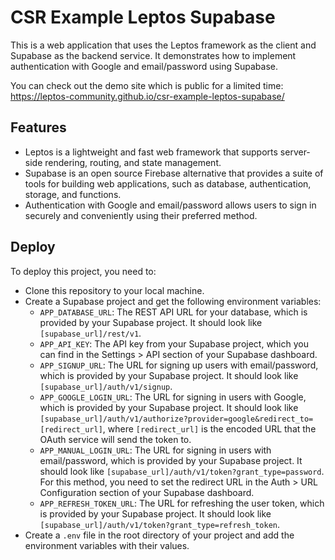 # CSR Example Leptos Supabase

This is a web application that uses the Leptos framework as the client and Supabase as the backend service. It demonstrates how to implement authentication with Google and email/password using Supabase.

You can check out the demo site which is public for a limited time:
https://leptos-community.github.io/csr-example-leptos-supabase/

## Features

- Leptos is a lightweight and fast web framework that supports server-side rendering, routing, and state management.
- Supabase is an open source Firebase alternative that provides a suite of tools for building web applications, such as database, authentication, storage, and functions.
- Authentication with Google and email/password allows users to sign in securely and conveniently using their preferred method.

## Deploy

To deploy this project, you need to:

- Clone this repository to your local machine.
- Create a Supabase project and get the following environment variables:
  - `APP_DATABASE_URL`: The REST API URL for your database, which is provided by your Supabase project. It should look like `[supabase_url]/rest/v1`.
  - `APP_API_KEY`: The API key from your Supabase project, which you can find in the Settings > API section of your Supabase dashboard.
  - `APP_SIGNUP_URL`: The URL for signing up users with email/password, which is provided by your Supabase project. It should look like `[supabase_url]/auth/v1/signup`.
  - `APP_GOOGLE_LOGIN_URL`: The URL for signing in users with Google, which is provided by your Supabase project. It should look like `[supabase_url]/auth/v1/authorize?provider=google&redirect_to=[redirect_url]`, where `[redirect_url]` is the encoded URL that the OAuth service will send the token to.
  - `APP_MANUAL_LOGIN_URL`: The URL for signing in users with email/password, which is provided by your Supabase project. It should look like `[supabase_url]/auth/v1/token?grant_type=password`. For this method, you need to set the redirect URL in the Auth > URL Configuration section of your Supabase dashboard.
  - `APP_REFRESH_TOKEN_URL`: The URL for refreshing the user token, which is provided by your Supabase project. It should look like `[supabase_url]/auth/v1/token?grant_type=refresh_token`.
- Create a `.env` file in the root directory of your project and add the environment variables with their values.


